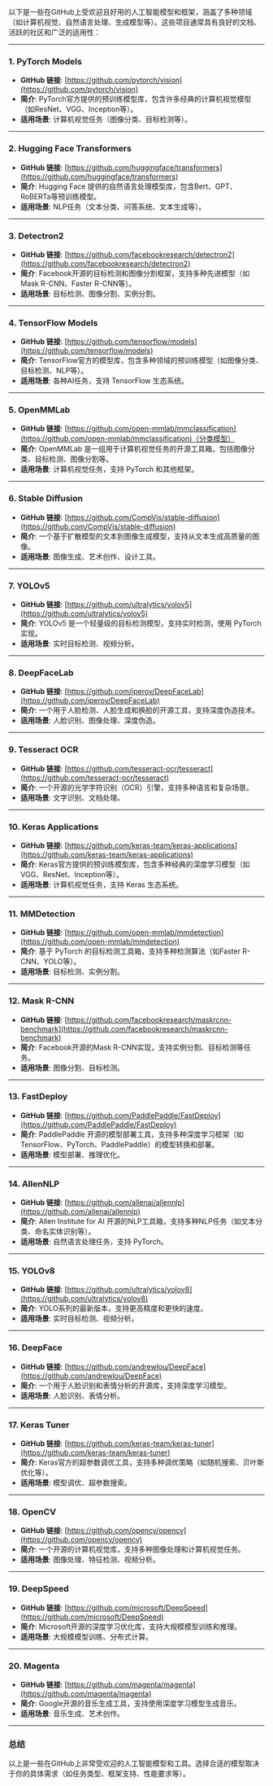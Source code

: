 

以下是一些在GitHub上受欢迎且好用的人工智能模型和框架，涵盖了多种领域（如计算机视觉、自然语言处理、生成模型等）。这些项目通常具有良好的文档、活跃的社区和广泛的适用性：

---

### 1. **PyTorch Models**
   - **GitHub 链接**: [https://github.com/pytorch/vision](https://github.com/pytorch/vision)
   - **简介**: PyTorch官方提供的预训练模型库，包含许多经典的计算机视觉模型（如ResNet、VGG、Inception等）。
   - **适用场景**: 计算机视觉任务（图像分类、目标检测等）。

---

### 2. **Hugging Face Transformers**
   - **GitHub 链接**: [https://github.com/huggingface/transformers](https://github.com/huggingface/transformers)
   - **简介**: Hugging Face 提供的自然语言处理模型库，包含Bert、GPT、RoBERTa等预训练模型。
   - **适用场景**: NLP任务（文本分类、问答系统、文本生成等）。

---

### 3. **Detectron2**
   - **GitHub 链接**: [https://github.com/facebookresearch/detectron2](https://github.com/facebookresearch/detectron2)
   - **简介**: Facebook开源的目标检测和图像分割框架，支持多种先进模型（如Mask R-CNN、Faster R-CNN等）。
   - **适用场景**: 目标检测、图像分割、实例分割。

---

### 4. **TensorFlow Models**
   - **GitHub 链接**: [https://github.com/tensorflow/models](https://github.com/tensorflow/models)
   - **简介**: TensorFlow官方的模型库，包含多种领域的预训练模型（如图像分类、目标检测、NLP等）。
   - **适用场景**: 各种AI任务，支持 TensorFlow 生态系统。

---

### 5. **OpenMMLab**
   - **GitHub 链接**: [https://github.com/open-mmlab/mmclassification](https://github.com/open-mmlab/mmclassification)（分类模型）
   - **简介**: OpenMMLab 是一组用于计算机视觉任务的开源工具箱，包括图像分类、目标检测、图像分割等。
   - **适用场景**: 计算机视觉任务，支持 PyTorch 和其他框架。

---

### 6. **Stable Diffusion**
   - **GitHub 链接**: [https://github.com/CompVis/stable-diffusion](https://github.com/CompVis/stable-diffusion)
   - **简介**: 一个基于扩散模型的文本到图像生成模型，支持从文本生成高质量的图像。
   - **适用场景**: 图像生成、艺术创作、设计工具。

---

### 7. **YOLOv5**
   - **GitHub 链接**: [https://github.com/ultralytics/yolov5](https://github.com/ultralytics/yolov5)
   - **简介**: YOLOv5 是一个轻量级的目标检测模型，支持实时检测，使用 PyTorch 实现。
   - **适用场景**: 实时目标检测、视频分析。

---

### 8. **DeepFaceLab**
   - **GitHub 链接**: [https://github.com/iperov/DeepFaceLab](https://github.com/iperov/DeepFaceLab)
   - **简介**: 一个用于人脸检测、人脸生成和换脸的开源工具，支持深度伪造技术。
   - **适用场景**: 人脸识别、图像处理、深度伪造。

---

### 9. **Tesseract OCR**
   - **GitHub 链接**: [https://github.com/tesseract-ocr/tesseract](https://github.com/tesseract-ocr/tesseract)
   - **简介**: 一个开源的光学字符识别（OCR）引擎，支持多种语言和复杂场景。
   - **适用场景**: 文字识别、文档处理。

---

### 10. **Keras Applications**
   - **GitHub 链接**: [https://github.com/keras-team/keras-applications](https://github.com/keras-team/keras-applications)
   - **简介**: Keras官方提供的预训练模型库，包含多种经典的深度学习模型（如VGG、ResNet、Inception等）。
   - **适用场景**: 计算机视觉任务，支持 Keras 生态系统。

---

### 11. **MMDetection**
   - **GitHub 链接**: [https://github.com/open-mmlab/mmdetection](https://github.com/open-mmlab/mmdetection)
   - **简介**: 基于 PyTorch 的目标检测工具箱，支持多种检测算法（如Faster R-CNN、YOLO等）。
   - **适用场景**: 目标检测、实例分割。

---

### 12. **Mask R-CNN**
   - **GitHub 链接**: [https://github.com/facebookresearch/maskrcnn-benchmark](https://github.com/facebookresearch/maskrcnn-benchmark)
   - **简介**: Facebook开源的Mask R-CNN实现，支持实例分割、目标检测等任务。
   - **适用场景**: 图像分割、目标检测。

---

### 13. **FastDeploy**
   - **GitHub 链接**: [https://github.com/PaddlePaddle/FastDeploy](https://github.com/PaddlePaddle/FastDeploy)
   - **简介**: PaddlePaddle 开源的模型部署工具，支持多种深度学习框架（如TensorFlow、PyTorch、PaddlePaddle）的模型转换和部署。
   - **适用场景**: 模型部署、推理优化。

---

### 14. **AllenNLP**
   - **GitHub 链接**: [https://github.com/allenai/allennlp](https://github.com/allenai/allennlp)
   - **简介**: Allen Institute for AI 开源的NLP工具箱，支持多种NLP任务（如文本分类、命名实体识别等）。
   - **适用场景**: 自然语言处理任务，支持 PyTorch。

---

### 15. **YOLOv8**
   - **GitHub 链接**: [https://github.com/ultralytics/yolov8](https://github.com/ultralytics/yolov8)
   - **简介**: YOLO系列的最新版本，支持更高精度和更快的速度。
   - **适用场景**: 实时目标检测、视频分析。

---

### 16. **DeepFace**
   - **GitHub 链接**: [https://github.com/andrewlou/DeepFace](https://github.com/andrewlou/DeepFace)
   - **简介**: 一个用于人脸识别和表情分析的开源库，支持深度学习模型。
   - **适用场景**: 人脸识别、表情分析。

---

### 17. **Keras Tuner**
   - **GitHub 链接**: [https://github.com/keras-team/keras-tuner](https://github.com/keras-team/keras-tuner)
   - **简介**: Keras官方的超参数调优工具，支持多种调优策略（如随机搜索、贝叶斯优化等）。
   - **适用场景**: 模型调优、超参数搜索。

---

### 18. **OpenCV**
   - **GitHub 链接**: [https://github.com/opencv/opencv](https://github.com/opencv/opencv)
   - **简介**: 一个开源的计算机视觉库，支持多种图像处理和计算机视觉任务。
   - **适用场景**: 图像处理、特征检测、视频分析。

---

### 19. **DeepSpeed**
   - **GitHub 链接**: [https://github.com/microsoft/DeepSpeed](https://github.com/microsoft/DeepSpeed)
   - **简介**: Microsoft开源的深度学习优化库，支持大规模模型训练和推理。
   - **适用场景**: 大规模模型训练、分布式计算。

---

### 20. **Magenta**
   - **GitHub 链接**: [https://github.com/magenta/magenta](https://github.com/magenta/magenta)
   - **简介**: Google开源的音乐生成工具，支持使用深度学习模型生成音乐。
   - **适用场景**: 音乐生成、艺术创作。

---

### 总结
以上是一些在GitHub上非常受欢迎的人工智能模型和工具。选择合适的模型取决于你的具体需求（如任务类型、框架支持、性能要求等）。